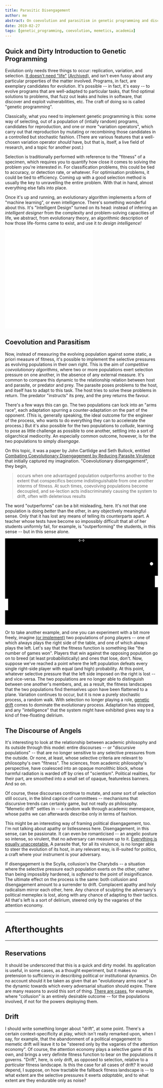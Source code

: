 ```yaml
---
title: Parasitic Disengagement
author: me
abstract: On coevolution and parasitism in genetic programming and discourse.
date: 2019-02-27
tags: [genetic_programming, coevolution, memetics, academia]
---
```


## Quick and Dirty Introduction to Genetic Programming

Evolution only needs three things to occur: replication, variation, and
selection.
[It doesn't need "life"](https://royalsocietypublishing.org/doi/abs/10.1098/rspb.1979.0077) [(Archived)](https://web.archive.org/web/20220106/https://royalsocietypublishing.org/doi/abs/10.1098/rspb.1979.0077),
and isn't even fussy about any particular properties of the matter involved. Programs, in
fact, are exemplary candidates for evolution. It's possible -- in fact, it's
easy -- to evolve programs that are well-adapted to particular tasks, that find
optimal solutions to problems, that fuzz out leaks and holes in software, that
discover and exploit vulnerabilities, etc. The craft of doing so is called
"genetic programming".

Classically, what you need to implement genetic programming is this: some way of
selecting, out of a population of (intially random) programs, candidates for
reproduction, and one or more "variation operators", which carry out that
reproduction by mutating or recombining those candidates in a controlled but
stochastic fashion. (There are various features that a well-chosen variation
operator _should_ have, but that is, itself, a live field of research, and
a topic for another post.)

Selection is traditionally performed with reference to the "fitness" of a
specimen, which requires you to quantify how close it comes to solving the
problem you're interested in. For classification problems, this could be tied to
accuracy, or detection rate, or whatever. For optimisation problems, it could be
tied to efficiency. Coming up with a good selection method is usually the key to
unravelling the entire problem. With that in hand, almost everything else falls
into place.

Once it's up and running, an evolutionary algorithm implements a form of
"machine learning", or even intelligence. There's something wonderful about
this. It's "Intelligent Design" turned on its head: instead of inferring an
_intelligent designer_ from the complexity and problem-solving capacities of life,
we abstract, from evolutionary theory, an algorithmic description of how those
life-forms came to exist, and use it _to design intelligence!_ 


<a href="https://www.youtube.com/watch?v=NLsmZH0VlTI"><img src="../img/Haeckel_Sacculina.png"></a>

## Coevolution and Parasitism

Now, instead of measuring the evolving population against some static, a priori
measure of fitness, it's possible to implement the selective pressures as
evolving populations in their own right. This is the aim of _competitive coevolutionary algorithms_,
where two or more populations exert selection pressure on one another, in the 
absence of any external measure. It's common to compare this dynamic to the
relationship relation between host and parasite, or predator and prey. The
parasite poses problems to the host, and itself has to adapt to this task. The
host tries to solve these problems in return. The predator "instructs" its prey,
and the prey returns the favour.

There's a few ways this can go. The two populations can lock into an "arms
race", each adaptation spurring a counter-adaptation on the part of the
opponent. (This is, generally speaking, the ideal outcome for the engineer of
the process, who wants to do everything they can to accelerate the process.)
But it's also possible for the two populations to _collude_, learning to pose as
little challenge as possible to one another, settling into a sort of oligarchical
mediocrity. An especially common outcome, however, is for the two populations to
simply _disengage_.

On this topic, it was a paper by John Cartlidge and Seth Bullock, entitled
[Combating Coevolutionary Disengagement by Reducing Parasite Virulence](/data/parasite-gp.pdf)
that initially captured my imagination. "Coevolutionary disengagement", they begin, 

> occurs when one advantaged population
> outperforms another to the extent that conspecifics become indistinguishable from
> one another interms of fitness. At such times, coevolving populations become
> decoupled, and se-lection acts indiscriminately causing the system to drift,
> often with deleterious results

The word "outperforms" can be a bit misleading, here. It's not that one
population is doing _better_ than the other, in any objectively meaningful
sense. Only that it has lost any means of telling its counterparts apart. A
teacher whose tests have become so impossibly difficult that all of her students
uniformly fail, for example, is "outperforming" the students, in this sense --
but in this sense alone.

![genpong](/img/pong.png)

Or to take another example, and one you can experiment with
a bit more freely, imagine
[(or implement)](https://github.com/oblivia-simplex/genpong)
two populations of pong players -- one of which always
plays the right side of the table, and one of which always plays the left. Let's
say that the fitness function is something like "the number of games won".
Players that win against the opposing population go on to breed (at least
probabilistically) and ones that lose, don't. Now, suppose we've reached a point
where the left population defeats every single right-side player with equal (and
high) probability. At this point, whatever selective pressure that the left side
imposed on the right is lost -- and vice-versa. The two populations are no
longer able to distinguish between one another's members, and, as a result, the
fitness landscapes that the two populations find themselves upon have been
flattened to a plane. Variation continues to occur, but it is now a purely
stochastic process, a random walk. With selection no longer playing a role,
[genetic drift](https://evolution.berkeley.edu/evolibrary/article/evo_24) comes
to dominate the evolutionary process. Adaptation has stopped, and any
"intelligence" that the system might have exhibited gives way to a kind of
free-floating delirium.

<a name="angels"></a>

## The Discourse of Angels

It's interesting to look at the relationship between academic philosophy and its
outside through this model: entire discourses -- or "discursive populations" --
that are no longer sensitive to any selective pressures from the outside.
Or none, at least, whose selective criteria are relevant to philosophy's own
"fitness". The sciences, from academic philosophy's perspective, have coalesced
into an opaque monolithic block, whose harmful radiation is warded off by cries
of "scientism". Political realities, for their part, are smoothed into
a small set of opaque, featureless banners. And so on. 

Of course, these discourses continue to mutate, and _some_ sort of selection 
still occurs, in the blind caprice of committees -- mechanisms that discursive
trends can certainly game, but not really _as_ philosophy. "Memetic drift"
settles in -- a random walk through academic memespace, whose paths we
can afterwards describe only in terms of fashion.

This might be an interesting way of framing political disengagement, too. I'm
not talking about apathy or listlessness here. Disengagement, in this sense, can
be passionate. It can even be romanticised -- an angelic posture
so intense, so virulent, that no adversary can measure up to it.
[Everything is equally unacceptable.](https://www.mcgilldaily.com/2014/11/everything-problematic/)
A parasite that, for all its virulence, is no longer able to steer the
evolution of its host, in any relevant way, is ill-suited for politics, a craft
where your instrument is your adversary.

If disengagement is the Scylla, collusion's the Charybdis -- a situation where
the selective pressure each population exerts on the other, rather than being
impossibly hardened, is _softened_ to the point of insignificance. The ultimate
effect on the process is the same: both collusion and disengagement amount to a
surrender to drift. Complacent apathy and holy radicalism mirror each other,
here. Any chance of sculpting the adversary's political memeplex is lost, along
with any chance of adapting to their tactics. All that's left is a sort of
delirium, steered only by the vagaries of the attention economy.

---

# Afterthoughts 

---

## Reservations

It should be underscored that this is a quick and dirty model. Its 
application is useful, in some cases, as a thought experiment, but
it makes no pretension to sufficiency in describing political or
institutional dynamics. On no account should it be taken as given
that an "evolutionary arms race" is the dynamic towards which every
adversarial situation should expire. There are many reasons to avoid
this sort of thing.
[There are cases](http://www.bbc.co.uk/guides/zxsfyrd), for example,
where "collusion" is an entirely desirable outcome -- for the populations
involved, if not for the powers deploying them.


## Drift

I should write something longer about "drift", at some point. There's
a certain context-specificity at play, which isn't really remarked upon,
when I say, for example, that the abandonment of a political engagement
to memetic drift will leave it to be "steered only by the vagaries of
the attention economy". Of course, the attention economy plays a selective
game of its own, and brings a very definite fitness function to bear
on the populations it governs. "Drift", here, is only drift, as opposed
to selection, relative to a _particular_ fitness landscape. Is this
the case for all cases of drift? It would depend, I suppose, on how
tractable the fallback fitness landscape is -- to what extent are the
selective pressures it exerts _adaptable_, and to what extent are they
endurable only as noise? 

